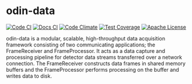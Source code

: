 # odin-data

[![Code CI](https://github.com/odin-detector/odin-data/actions/workflows/code.yml/badge.svg?branch=master)](https://github.com/odin-detector/odin-data/actions/workflows/code.yml)
[![Docs CI](https://github.com/odin-detector/odin-data/actions/workflows/docs.yml/badge.svg?branch=master)](https://github.com/odin-detector/odin-data/actions/workflows/docs.yml)
[![Code Climate](https://codeclimate.com/github/odin-detector/odin-data/badges/gpa.svg)](https://codeclimate.com/github/odin-detector/odin-data)
[![Test Coverage](https://codeclimate.com/github/odin-detector/odin-data/badges/coverage.svg)](https://codeclimate.com/github/odin-detector/odin-data/coverage)
[![Apache License](https://img.shields.io/badge/License-Apache%202.0-blue.svg)](https://opensource.org/licenses/Apache-2.0)

odin-data is a modular, scalable, high-throughput data acquisition framework consisting
of two communicating applications; the FrameReceiver and FrameProcessor. It acts as a
data capture and processing pipeline for detector data streams transferred over a
network connection. The FrameReceiver constructs data frames in shared memory buffers
and the FrameProcessor performs processing on the buffer and writes data to disk.
